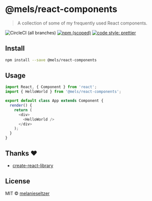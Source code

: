# @mels/react-components

> A collection of some of my frequently used React components.

![CircleCI (all branches)](https://img.shields.io/circleci/project/github/melanieseltzer/react-components.svg) [![npm (scoped)](https://img.shields.io/npm/v/@mels/react-components.svg)](https://www.npmjs.com/package/@mels/react-components) [![code style: prettier](https://img.shields.io/badge/code_style-prettier-ff69b4.svg)](https://github.com/prettier/prettier)

## Install

```bash
npm install --save @mels/react-components
```

## Usage

```js
import React, { Component } from 'react';
import { HelloWorld } from '@mels/react-components';

export default class App extends Component {
  render() {
    return (
      <div>
        <HelloWorld />
      </div>
    );
  }
}
```

## Thanks ❤️

- [create-react-library](https://github.com/transitive-bullshit/create-react-library/)

## License

MIT © [melanieseltzer](https://github.com/melanieseltzer)
